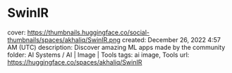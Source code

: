 # SwinIR

cover: https://thumbnails.huggingface.co/social-thumbnails/spaces/akhaliq/SwinIR.png
created: December 26, 2022 4:57 AM (UTC)
description: Discover amazing ML apps made by the community
folder: AI Systems / AI | Image | Tools
tags: ai image, Tools
url: https://huggingface.co/spaces/akhaliq/SwinIR